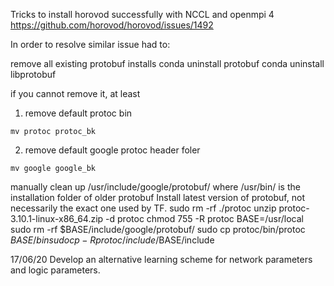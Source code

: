 Tricks to install horovod successfully with NCCL and openmpi 4
https://github.com/horovod/horovod/issues/1492

In order to resolve similar issue had to:

remove all existing protobuf installs
conda uninstall protobuf
conda uninstall libprotobuf

if you cannot remove it, at least 
1. remove default protoc bin
```
mv protoc protoc_bk
```
2. remove default google protoc header foler
```
mv google google_bk
```

manually clean up /usr/include/google/protobuf/ where /usr/bin/ is the
installation folder of older protobuf
Install latest version of protobuf, not necessarily the exact one used by TF.
sudo rm -rf ./protoc
unzip protoc-3.10.1-linux-x86_64.zip -d protoc
chmod 755 -R protoc
BASE=/usr/local
sudo rm -rf $BASE/include/google/protobuf/
sudo cp protoc/bin/protoc $BASE/bin 
sudo cp -R protoc/include/$BASE/include 


17/06/20
Develop an alternative learning scheme for network parameters and logic
parameters.
